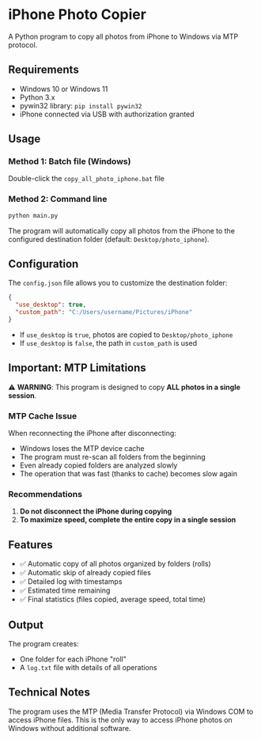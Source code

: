 # iPhone Photo Copier

A Python program to copy all photos from iPhone to Windows via MTP protocol.

## Requirements

- Windows 10 or Windows 11
- Python 3.x
- pywin32 library: `pip install pywin32`
- iPhone connected via USB with authorization granted

## Usage

### Method 1: Batch file (Windows)
Double-click the `copy_all_photo_iphone.bat` file

### Method 2: Command line
```bash
python main.py
```

The program will automatically copy all photos from the iPhone to the configured destination folder (default: `Desktop/photo_iphone`).

## Configuration

The `config.json` file allows you to customize the destination folder:

```json
{
  "use_desktop": true,
  "custom_path": "C:/Users/username/Pictures/iPhone"
}
```

- If `use_desktop` is `true`, photos are copied to `Desktop/photo_iphone`
- If `use_desktop` is `false`, the path in `custom_path` is used

## Important: MTP Limitations

⚠️ **WARNING**: This program is designed to copy **ALL photos in a single session**.

### MTP Cache Issue

When reconnecting the iPhone after disconnecting:
- Windows loses the MTP device cache
- The program must re-scan all folders from the beginning
- Even already copied folders are analyzed slowly
- The operation that was fast (thanks to cache) becomes slow again

### Recommendations

1. **Do not disconnect the iPhone during copying**
2. **To maximize speed, complete the entire copy in a single session**

## Features

- ✅ Automatic copy of all photos organized by folders (rolls)
- ✅ Automatic skip of already copied files
- ✅ Detailed log with timestamps
- ✅ Estimated time remaining
- ✅ Final statistics (files copied, average speed, total time)

## Output

The program creates:
- One folder for each iPhone "roll"
- A `log.txt` file with details of all operations

## Technical Notes

The program uses the MTP (Media Transfer Protocol) via Windows COM to access iPhone files. This is the only way to access iPhone photos on Windows without additional software.